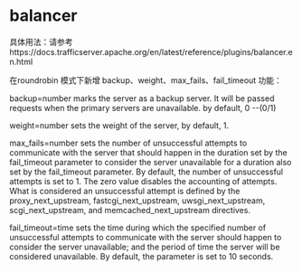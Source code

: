 # balancer
具体用法：请参考https://docs.trafficserver.apache.org/en/latest/reference/plugins/balancer.en.html

在roundrobin 模式下新增 backup、weight、max_fails、fail_timeout 功能：

backup=number
  marks the server as a backup server. It will be passed requests when the primary servers are unavailable. by default, 0    --(0/1)

weight=number
  sets the weight of the server, by default, 1.

max_fails=number
  sets the number of unsuccessful attempts to communicate with the server that should happen in the duration set by the fail_timeout parameter to consider the server unavailable for a duration also set by the fail_timeout parameter. By default, the number of unsuccessful attempts is set to 1. The zero value disables the accounting of attempts. What is considered an unsuccessful attempt is defined by the proxy_next_upstream, fastcgi_next_upstream, uwsgi_next_upstream, scgi_next_upstream, and memcached_next_upstream directives.

fail_timeout=time
  sets the time during which the specified number of unsuccessful attempts to communicate with the server should happen to consider the server unavailable; and the period of time the server will be considered unavailable. By default, the parameter is set to 10 seconds.

